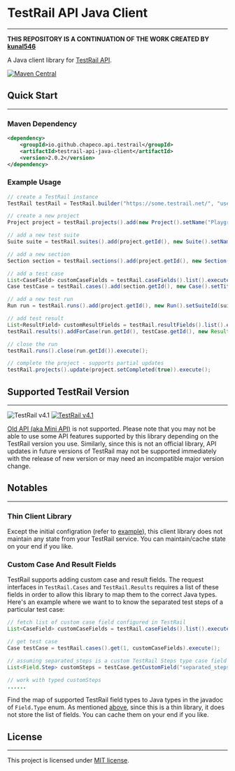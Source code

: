 # TestRail API Java Client
--------------------------
**THIS REPOSITORY IS A CONTINUATION OF THE WORK CREATED BY [kunal546](https://github.com/kunal546)**

A Java client library for [TestRail API](http://docs.gurock.com/testrail-api2/start).

[![Maven Central](https://maven-badges.herokuapp.com/maven-central/com.codepine.api/testrail-api-java-client/badge.svg)](https://maven-badges.herokuapp.com/maven-central/com.codepine.api/testrail-api-java-client)

## Quick Start
--------------

### Maven Dependency
```xml
<dependency>
	<groupId>io.github.chapeco.api.testrail</groupId>
  	<artifactId>testrail-api-java-client</artifactId>
  	<version>2.0.2</version>
</dependency>
```

### Example Usage
```java
// create a TestRail instance
TestRail testRail = TestRail.builder("https://some.testrail.net/", "username", "password").applicationName("playground").build();

// create a new project
Project project = testRail.projects().add(new Project().setName("Playground Project")).execute();

// add a new test suite
Suite suite = testRail.suites().add(project.getId(), new Suite().setName("Functional Tests")).execute();

// add a new section
Section section = testRail.sections().add(project.getId(), new Section().setSuiteId(suite.getId()).setName("Boundary Cases")).execute();

// add a test case
List<CaseField> customCaseFields = testRail.caseFields().list().execute();
Case testCase = testRail.cases().add(section.getId(), new Case().setTitle("Be able to play in playground"), customCaseFields).execute();

// add a new test run
Run run = testRail.runs().add(project.getId(), new Run().setSuiteId(suite.getId()).setName("Weekly Regression")).execute();

// add test result
List<ResultField> customResultFields = testRail.resultFields().list().execute();
testRail.results().addForCase(run.getId(), testCase.getId(), new Result().setStatusId(1), customResultFields).execute();

// close the run
testRail.runs().close(run.getId()).execute();

// complete the project - supports partial updates
testRail.projects().update(project.setCompleted(true)).execute();
```

## Supported TestRail Version
-----------------------------
![TestRail v4.1](https://img.shields.io/badge/TestRail-v4.1-blue.svg)
[![TestRail v4.1](https://img.shields.io/badge/TestRail%20API-v2-orange.svg)](http://docs.gurock.com/testrail-api2/start)

[Old API (aka Mini API)](http://docs.gurock.com/testrail-api/start) is not supported. Please note that you may not be able to use some API features supported by this library depending on the TestRail version you use. Similarly, since this is not an official library, API updates in future versions of TestRail may not be supported immediately with the release of new version or may need an incompatible major version change.

## Notables
------------

### Thin Client Library
Except the initial configration (refer to [example](#example-usage)), this client library does not maintain any state from your TestRail service. You can maintain/cache state on your end if you like.

### Custom Case And Result Fields
TestRail supports adding custom case and result fields. The request interfaces in ```TestRail.Cases``` and ```TestRail.Results``` requires a list of these fields in order to allow this library to map them to the correct Java types. Here's an example where we want to to know the separated test steps of a particular test case:
```java
// fetch list of custom case field configured in TestRail
List<CaseField> customCaseFields = testRail.caseFields().list().execute();

// get test case
Case testCase = testRail.cases().get(1, customCaseFields).execute();

// assuming separated_steps is a custom TestRail Steps type case field
List<Field.Step> customSteps = testCase.getCustomField("separated_steps");

// work with typed customSteps
......
```
Find the map of supported TestRail field types to Java types in the javadoc of ```Field.Type``` enum.
As mentioned [above](#thin-client-library), since this is a thin library, it does not store the list of fields. You can cache them on your end if you like.

## License
----------
This project is licensed under [MIT license](http://opensource.org/licenses/MIT).
